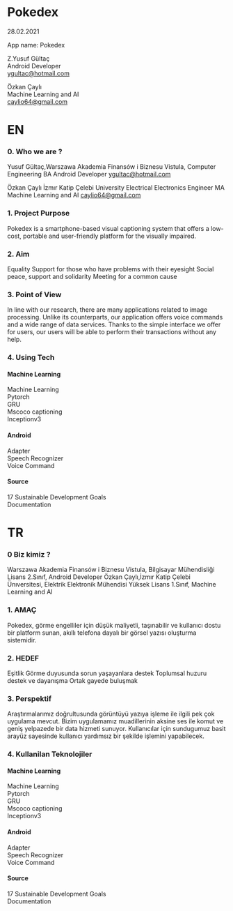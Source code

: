 #  Pokedex

28.02.2021 <br/>

App name: Pokedex   <br/>

Z.Yusuf Gültaç  <br/>
Android  Developer <br/>
ygultac@hotmail.com  <br/>

Özkan Çaylı <br/>
Machine Learning and AI <br/>
caylio64@gmail.com  <br/>


# EN

### 0. Who we are ?

Yusuf Gültaç,Warszawa Akademia Finansów i Biznesu Vistula, Computer Engineering BA
Android  Developer
ygultac@hotmail.com

Özkan Çaylı İzmır Katip Çelebi University
Electrical Electronics Engineer MA 
Machine Learning and AI
caylio64@gmail.com


### 1. Project Purpose

Pokedex is a smartphone-based visual captioning system that offers a low-cost, portable and user-friendly platform for the visually impaired.

### 2. Aim
Equality
Support for those who have problems with their eyesight
Social peace, support and solidarity
Meeting for a common cause

### 3. Point of View

In line with our research, there are many applications related to image processing. Unlike its counterparts, 
our application offers voice commands and a wide range of data services.
Thanks to the simple interface we offer for users, our users will be able to perform their transactions without any help.

### 4. Using Tech
#### Machine Learning 
Machine Learning <br/>
Pytorch <br/>
GRU <br/>
Mscoco captioning <br/>
Inceptionv3 <br/>

#### Android
Adapter <br/>
Speech Recognizer <br/>
Voice Command <br/>

#### Source
17 Sustainable Development Goals <br/>
Documentation <br/>

# TR

### 0 Biz kimiz ?

Warszawa Akademia Finansów i Biznesu Vistula, Bilgisayar Mühendisliği Lisans 2.Sınıf, Android  Developer
Özkan Çaylı,İzmır Katip Çelebi Ünıversitesi, Elektrik Elektronik Mühendisi Yüksek Lisans 1.Sınıf, Machine Learning and AI

### 1. AMAÇ

Pokedex, görme engelliler için düşük maliyetli, taşınabilir ve kullanıcı dostu bir platform sunan, akıllı telefona dayalı bir görsel yazısı oluşturma sistemidir.  

### 2. HEDEF
Eşitlik
Görme duyusunda sorun yaşayanlara destek
Toplumsal huzuru destek ve dayanışma
Ortak gayede buluşmak

### 3. Perspektif	

Araştırmalarımız doğrultusunda görüntüyü
yazıya işleme ile ilgili pek çok uygulama mevcut. Bizim uygulamamız
muadillerinin aksine ses ile komut ve geniş yelpazede bir data hizmeti sunuyor.
Kullanıcılar için sundugumuz basit arayüz sayesinde kullanıcı yardımsız bir şekilde
işlemini yapabilecek.

### 4. Kullanilan Teknolojiler
#### Machine Learning 
Machine Learning <br/>
Pytorch <br/>
GRU <br/>
Mscoco captioning <br/>
Inceptionv3 <br/>

#### Android
Adapter <br/>
Speech Recognizer <br/>
Voice Command <br/>

#### Source
17 Sustainable Development Goals <br/>
Documentation <br/>

